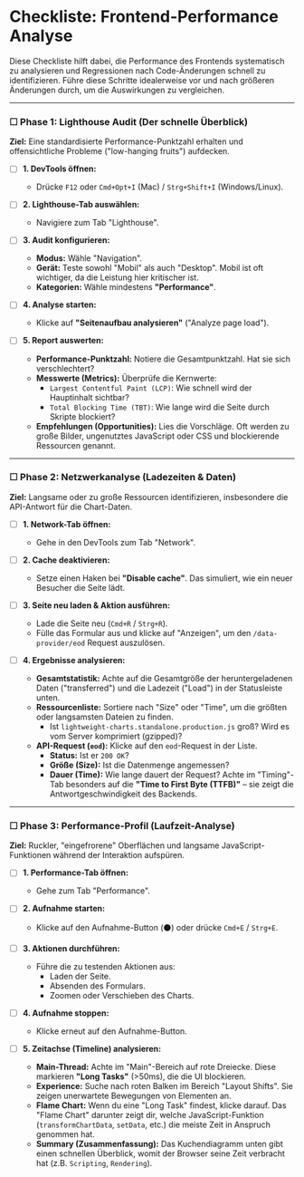 # Checkliste: Frontend-Performance Analyse

Diese Checkliste hilft dabei, die Performance des Frontends systematisch zu analysieren und Regressionen nach Code-Änderungen schnell zu identifizieren. Führe diese Schritte idealerweise vor und nach größeren Änderungen durch, um die Auswirkungen zu vergleichen.

---

### ☐ **Phase 1: Lighthouse Audit (Der schnelle Überblick)**

**Ziel:** Eine standardisierte Performance-Punktzahl erhalten und offensichtliche Probleme ("low-hanging fruits") aufdecken.

- [ ] **1. DevTools öffnen:**

  - Drücke `F12` oder `Cmd+Opt+I` (Mac) / `Strg+Shift+I` (Windows/Linux).

- [ ] **2. Lighthouse-Tab auswählen:**

  - Navigiere zum Tab "Lighthouse".

- [ ] **3. Audit konfigurieren:**

  - **Modus:** Wähle "Navigation".
  - **Gerät:** Teste sowohl "Mobil" als auch "Desktop". Mobil ist oft wichtiger, da die Leistung hier kritischer ist.
  - **Kategorien:** Wähle mindestens **"Performance"**.

- [ ] **4. Analyse starten:**

  - Klicke auf **"Seitenaufbau analysieren"** ("Analyze page load").

- [ ] **5. Report auswerten:**
  - **Performance-Punktzahl:** Notiere die Gesamtpunktzahl. Hat sie sich verschlechtert?
  - **Messwerte (Metrics):** Überprüfe die Kernwerte:
    - `Largest Contentful Paint (LCP)`: Wie schnell wird der Hauptinhalt sichtbar?
    - `Total Blocking Time (TBT)`: Wie lange wird die Seite durch Skripte blockiert?
  - **Empfehlungen (Opportunities):** Lies die Vorschläge. Oft werden zu große Bilder, ungenutztes JavaScript oder CSS und blockierende Ressourcen genannt.

---

### ☐ **Phase 2: Netzwerkanalyse (Ladezeiten & Daten)**

**Ziel:** Langsame oder zu große Ressourcen identifizieren, insbesondere die API-Antwort für die Chart-Daten.

- [ ] **1. Network-Tab öffnen:**

  - Gehe in den DevTools zum Tab "Network".

- [ ] **2. Cache deaktivieren:**

  - Setze einen Haken bei **"Disable cache"**. Das simuliert, wie ein neuer Besucher die Seite lädt.

- [ ] **3. Seite neu laden & Aktion ausführen:**

  - Lade die Seite neu (`Cmd+R` / `Strg+R`).
  - Fülle das Formular aus und klicke auf "Anzeigen", um den `/data-provider/eod` Request auszulösen.

- [ ] **4. Ergebnisse analysieren:**
  - **Gesamtstatistik:** Achte auf die Gesamtgröße der heruntergeladenen Daten ("transferred") und die Ladezeit ("Load") in der Statusleiste unten.
  - **Ressourcenliste:** Sortiere nach "Size" oder "Time", um die größten oder langsamsten Dateien zu finden.
    - Ist `lightweight-charts.standalone.production.js` groß? Wird es vom Server komprimiert (gzipped)?
  - **API-Request (`eod`):** Klicke auf den `eod`-Request in der Liste.
    - **Status:** Ist er `200 OK`?
    - **Größe (Size):** Ist die Datenmenge angemessen?
    - **Dauer (Time):** Wie lange dauert der Request? Achte im "Timing"-Tab besonders auf die **"Time to First Byte (TTFB)"** – sie zeigt die Antwortgeschwindigkeit des Backends.

---

### ☐ **Phase 3: Performance-Profil (Laufzeit-Analyse)**

**Ziel:** Ruckler, "eingefrorene" Oberflächen und langsame JavaScript-Funktionen während der Interaktion aufspüren.

- [ ] **1. Performance-Tab öffnen:**

  - Gehe zum Tab "Performance".

- [ ] **2. Aufnahme starten:**

  - Klicke auf den Aufnahme-Button (⚫️) oder drücke `Cmd+E` / `Strg+E`.

- [ ] **3. Aktionen durchführen:**

  - Führe die zu testenden Aktionen aus:
    - Laden der Seite.
    - Absenden des Formulars.
    - Zoomen oder Verschieben des Charts.

- [ ] **4. Aufnahme stoppen:**

  - Klicke erneut auf den Aufnahme-Button.

- [ ] **5. Zeitachse (Timeline) analysieren:**
  - **Main-Thread:** Achte im "Main"-Bereich auf rote Dreiecke. Diese markieren **"Long Tasks"** (>50ms), die die UI blockieren.
  - **Experience:** Suche nach roten Balken im Bereich "Layout Shifts". Sie zeigen unerwartete Bewegungen von Elementen an.
  - **Flame Chart:** Wenn du eine "Long Task" findest, klicke darauf. Das "Flame Chart" darunter zeigt dir, welche JavaScript-Funktion (`transformChartData`, `setData`, etc.) die meiste Zeit in Anspruch genommen hat.
  - **Summary (Zusammenfassung):** Das Kuchendiagramm unten gibt einen schnellen Überblick, womit der Browser seine Zeit verbracht hat (z.B. `Scripting`, `Rendering`).
